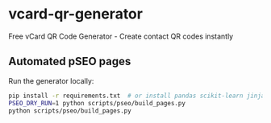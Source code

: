 # vcard-qr-generator
Free vCard QR Code Generator - Create contact QR codes instantly

## Automated pSEO pages

Run the generator locally:

```bash
pip install -r requirements.txt  # or install pandas scikit-learn jinja2 numpy
PSEO_DRY_RUN=1 python scripts/pseo/build_pages.py
python scripts/pseo/build_pages.py
```
